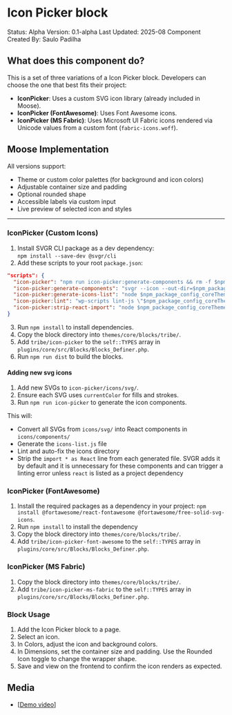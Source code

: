 # Icon Picker block

Status: Alpha
Version: 0.1-alpha
Last Updated: 2025-08
Component Created By: Saulo Padilha

## What does this component do?

This is a set of three variations of a Icon Picker block. Developers can choose the one that best fits their project:
- **IconPicker**: Uses a custom SVG icon library (already included in Moose).
- **IconPicker (FontAwesome)**: Uses Font Awesome icons.
- **IconPicker (MS Fabric)**: Uses Microsoft UI Fabric icons rendered via Unicode values from a custom font (`fabric-icons.woff`).

## Moose Implementation

All versions support:

- Theme or custom color palettes (for background and icon colors)
- Adjustable container size and padding
- Optional rounded shape
- Accessible labels via custom input
- Live preview of selected icon and styles

---

### IconPicker (Custom Icons)

1. Install SVGR CLI package as a dev dependency:  
   `npm install --save-dev @svgr/cli`
2. Add these scripts to your root `package.json`:

```json
"scripts": {
  "icon-picker": "npm run icon-picker:generate-components && rm -f $npm_package_config_coreThemeBlocksDir/tribe/icon-picker/icons/components/index.js && npm run icon-picker:generate-icons-list && npm run icon-picker:strip-react-import && npm run icon-picker:lint",
  "icon-picker:generate-components": "svgr --icon --out-dir=$npm_package_config_coreThemeBlocksDir/tribe/icon-picker/icons/components $npm_package_config_coreThemeBlocksDir/tribe/icon-picker/icons/svg",
  "icon-picker:generate-icons-list": "node $npm_package_config_coreThemeBlocksDir/tribe/icon-picker/scripts/generate-icons-list.js",
  "icon-picker:lint": "wp-scripts lint-js \"$npm_package_config_coreThemeBlocksDir/tribe/icon-picker/**/*.js\" --fix",
  "icon-picker:strip-react-import": "node $npm_package_config_coreThemeBlocksDir/tribe/icon-picker/scripts/strip-react-import.js"
}
```
3. Run `npm install` to install dependencies.
4. Copy the block directory into `themes/core/blocks/tribe/`.
5. Add `tribe/icon-picker` to the `self::TYPES` array in `plugins/core/src/Blocks/Blocks_Definer.php`.
6. Run `npm run dist` to build the blocks.

#### Adding new svg icons

1. Add new SVGs to `icon-picker/icons/svg/`.
2. Ensure each SVG uses `currentColor` for fills and strokes.
3. Run `npm run icon-picker` to generate the icon components.

This will:
- Convert all SVGs from `icons/svg/` into React components in `icons/components/`
- Generate the `icons-list.js` file
- Lint and auto-fix the icons directory
- Strip the `import * as React` line from each generated file. SVGR adds it by default and it is unnecessary for these components and can trigger a linting error unless `react` is listed as a project dependency

### IconPicker (FontAwesome)

1. Install the required packages as a dependency in your project: `npm install @fortawesome/react-fontawesome @fortawesome/free-solid-svg-icons`.
2. Run `npm install` to install the dependency
3. Copy the block directory into `themes/core/blocks/tribe/`.
4. Add `tribe/icon-picker-font-awesome` to the `self::TYPES` array in `plugins/core/src/Blocks/Blocks_Definer.php`.

### IconPicker (MS Fabric)

1. Copy the block directory into `themes/core/blocks/tribe/`.
2. Add `tribe/icon-picker-ms-fabric` to the `self::TYPES` array in `plugins/core/src/Blocks/Blocks_Definer.php`.

### Block Usage

1. Add the Icon Picker block to a page.
2. Select an icon.
3. In Colors, adjust the icon and background colors.
4. In Dimensions, set the container size and padding. Use the Rounded Icon toggle to change the wrapper shape.
5. Save and view on the frontend to confirm the icon renders as expected.

## Media

- [[Demo video](https://www.loom.com/share/97c0c1f028084e01941dd618fe2cbb25?sid=e21f9268-2051-486d-ba96-3432a0c590cb)]